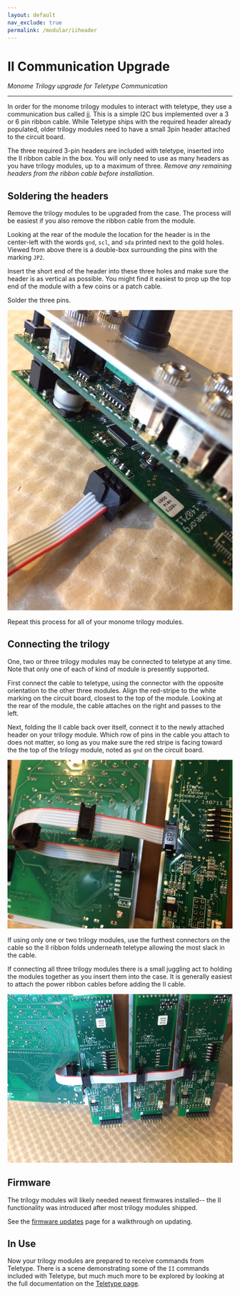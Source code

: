 ```yaml
---
layout: default
nav_exclude: true
permalink: /modular/iiheader
---
```


# II Communication Upgrade

*Monome Trilogy upgrade for Teletype Communication*

---

In order for the monome trilogy modules to interact with teletype, they use a communication bus called [ii](/docs/modular/ii). This is a simple I2C bus implemented over a 3 or 6 pin ribbon cable. While Teletype ships with the required header already populated, older trilogy modules need to have a small 3pin header attached to the circuit board.

The three required 3-pin headers are included with teletype, inserted into the II ribbon cable in the box. You will only need to use as many headers as you have trilogy modules, up to a maximum of three. *Remove any remaining headers from the ribbon cable before installation*.


## Soldering the headers

Remove the trilogy modules to be upgraded from the case. The process will be easiest if you also remove the ribbon cable from the module.

Looking at the rear of the module the location for the header is in the center-left with the words `gnd`, `scl`, and `sda` printed next to the gold holes. Viewed from above there is a double-box surrounding the pins with the marking `JP2`.

Insert the short end of the header into these three holes and make sure the header is as vertical as possible. You might find it easiest to prop up the top end of the module with a few coins or a patch cable.

Solder the three pins.

![Header Soldered](images/header.jpg)

Repeat this process for all of your monome trilogy modules.

## Connecting the trilogy

One, two or three trilogy modules may be connected to teletype at any time. Note that only one of each of kind of module is presently supported.

First connect the cable to teletype, using the connector with the opposite orientation to the other three modules. Align the red-stripe to the white marking on the circuit board, closest to the top of the module. Looking at the rear of the module, the cable attaches on the right and passes to the left.

Next, folding the II cable back over itself, connect it to the newly attached header on your trilogy module. Which row of pins in the cable you attach to does not matter, so long as you make sure the red stripe is facing toward the the top of the trilogy module, noted as `gnd` on the circuit board.

![Single module](images/single.jpg)

If using only one or two trilogy modules, use the furthest connectors on the cable so the II ribbon folds underneath teletype allowing the most slack in the cable.

If connecting all three trilogy modules there is a small juggling act to holding the modules together as you insert them into the case. It is generally easiest to attach the power ribbon cables before adding the II cable.

![Trilogy connected](images/trilogy.jpg)

## Firmware

The trilogy modules will likely needed newest firmwares installed-- the II functionality was introduced after most trilogy modules shipped.

See the [firmware updates](http://monome.org/docs/modular/update/) page for a walkthrough on updating.

## In Use

Now your trilogy modules are prepared to receive commands from Teletype. There is a scene demonstrating some of the `II` commands included with Teletype, but much much more to be explored by looking at the full documentation on the [Teletype page](http://monome.org/docs/modular/teletype).
